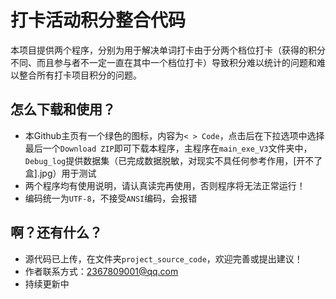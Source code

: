 # 打卡活动积分整合代码

本项目提供两个程序，分别为用于解决单词打卡由于分两个档位打卡（获得的积分不同、而且参与者不一定一直在其中一个档位打卡）导致积分难以统计的问题和难以整合所有打卡项目积分的问题。



## 怎么下载和使用？

* 本Github主页有一个绿色的图标，内容为`< > Code`，点击后在下拉选项中选择最后一个`Download ZIP`即可下载本程序，主程序在`main_exe_V3`文件夹中，`Debug_log`提供数据集（已完成数据脱敏，对现实不具任何参考作用，[开不了盒].jpg）用于测试
* 两个程序均有使用说明，请认真读完再使用，否则程序将无法正常运行！
* 编码统一为`UTF-8`，不接受`ANSI`编码，会报错



## 啊？还有什么？

* 源代码已上传，在文件夹`project_source_code`，欢迎完善或提出建议！
* 作者联系方式：2367809001@qq.com
* 持续更新中
